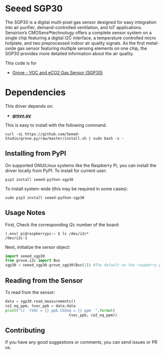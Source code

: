 # Seeed SGP30

The SGP30 is a digital multi-pixel gas sensor designed for easy integration into air purifier, demand-controlled ventilation, and IoT applications. Sensirion’s CMOSens®technology offers a complete sensor system on a single chip featuring a digital I2C interface, a temperature controlled micro hotplate, and two preprocessed indoor air quality signals. As the first metal-oxide gas sensor featuring multiple sensing elements on one chip, the SGP30 provides more detailed information about the air quality.


This code is for
- [Grove - VOC and eCO2 Gas Sensor (SGP30)](https://www.seeedstudio.com/Grove-VOC-and-eCO2-Gas-Sensor-SGP30-p-3071.html)

# Dependencies
This driver depends on:
- [***grove.py***](https://github.com/Seeed-Studio/grove.py)

This is easy to install with the following command.
 ```
curl -sL https://github.com/Seeed-Studio/grove.py/raw/master/install.sh | sudo bash -s -
 ```
## Installing from PyPI

On supported GNU/Linux systems like the Raspberry Pi, you can install the driver locally from PyPI. To install for current user:
```
pip3 install seeed-python-sgp30
```
To install system-wide (this may be required in some cases):
```
sudo pip3 install seeed-python-sgp30
```


## Usage Notes

First, Check the corresponding i2c number of the board:
```
(.env) pi@raspberrypi:~ $ ls /dev/i2c*
/dev/i2c-1
```
Next, initialize the sersor object:
```python
import seeed_sgp30
from grove.i2c import Bus
sgp30 = seeed_sgp30.grove_sgp30(Bus(1)) #The default on the raspberry pie is 1, so you can also use Bus()
```
## Reading from the Sensor
To read from the sensor:
```python
data = sgp30.read_measurements()
co2_eq_ppm, tvoc_ppb = data.data
print("\r  tVOC = {} ppb CO2eq = {} ppm  ".format(
                             tvoc_ppb, co2_eq_ppm))
```

## Contributing
If you have any good suggestions or comments, you can send issues or PR us.